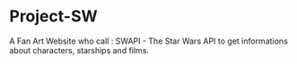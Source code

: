 # Project-SW


A Fan Art Website who call : SWAPI - The Star Wars API to get informations about characters, starships and films.
